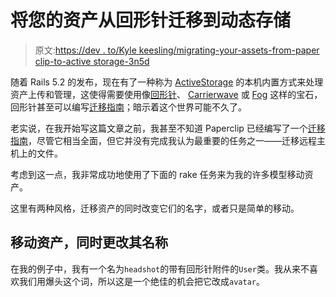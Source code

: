 # 将您的资产从回形针迁移到动态存储

> 原文:[https://dev . to/Kyle keesling/migrating-your-assets-from-paper clip-to-active storage-3n5d](https://dev.to/kylekeesling/migrating-your-assets-from-paperclip-to-activestorage-3n5d)

随着 Rails 5.2 的发布，现在有了一种称为 [ActiveStorage](http://edgeguides.rubyonrails.org/active_storage_overview.html) 的本机内置方式来处理资产上传和管理，这使得需要使用像[回形针](https://github.com/thoughtbot/paperclip/)、 [Carrierwave](https://github.com/carrierwaveuploader/carrierwave) 或 [Fog](https://github.com/fog/fog) 这样的宝石，回形针甚至可以编写[迁移指南](https://github.com/thoughtbot/paperclip/pull/2568)；暗示着这个世界可能不久了。

老实说，在我开始写这篇文章之前，我甚至不知道 Paperclip 已经编写了一个[迁移指南](https://github.com/thoughtbot/paperclip/blob/master/MIGRATING.md)，尽管它相当全面，但它并没有完成我认为最重要的任务之一——迁移远程主机上的文件。

考虑到这一点，我非常成功地使用了下面的 rake 任务来为我的许多模型移动资产。

这里有两种风格，迁移资产的同时改变它们的名字，或者只是简单的移动。

## 移动资产，同时更改其名称

在我的例子中，我有一个名为`headshot`的带有回形针附件的`User`类。我从来不喜欢我们用爆头这个词，所以这是一个绝佳的机会把它改成`avatar`。
